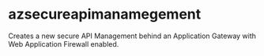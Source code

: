 # azsecureapimanamegement
Creates a new secure API Management behind an Application Gateway with Web Application Firewall enabled.
